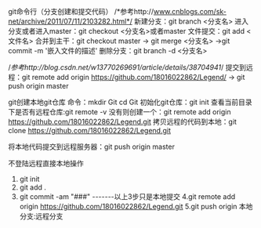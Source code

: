 git命令行（分支创建和提交代码）
/*参考http://www.cnblogs.com/sk-net/archive/2011/07/11/2103282.html*/
新建分支：git branch <分支名>
进入分支或者进入master：git checkout <分支名>或者master
文件提交：git add <文件名>
合并到主干：git checkout master -> git merge <分支名> ->git commit -m '嵌入文件的描述'
删除分支：git branch -d <分支名>

/*参考http://blog.csdn.net/w13770269691/article/details/38704941*/
提交到远程：git remote add origin https://github.com/18016022862/Legend/ -> git push origin master


git创建本地git仓库
命令：mkdir Git
cd Git
初始化git仓库：git init
查看当前目录下是否有远程仓库:git remote -v 
没有则创建一个：git remote add origin https://github.com/18016022862/Legend.git
拷贝远程的代码到本地：git clone https://github.com/18016022862/Legend.git

将本地代码提交到远程服务器：git push origin master

不登陆远程直接本地操作
1. git init
2. git add .
3. git commit -am "###"      -------以上3步只是本地提交
4.git remote add origin https://github.com/18016022862/Legend.git
5.git push origin 本地分支:远程分支


